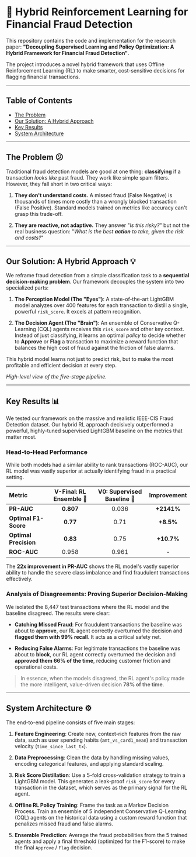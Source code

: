 # 🚀 Hybrid Reinforcement Learning for Financial Fraud Detection

This repository contains the code and implementation for the research paper: **"Decoupling Supervised Learning and Policy Optimization: A Hybrid Framework for Financial Fraud Detection"**.

The project introduces a novel hybrid framework that uses Offline Reinforcement Learning (RL) to make smarter, cost-sensitive decisions for flagging financial transactions.

---

## Table of Contents
* [The Problem](#the-problem-)
* [Our Solution: A Hybrid Approach](#our-solution-a-hybrid-approach-)
* [Key Results](#key-results-)
* [System Architecture](#system-architecture-)

---

## The Problem 😕
Traditional fraud detection models are good at one thing: **classifying** if a transaction *looks like* past fraud. They work like simple spam filters. However, they fall short in two critical ways:

1.  **They don't understand costs.** A missed fraud (False Negative) is thousands of times more costly than a wrongly blocked transaction (False Positive). Standard models trained on metrics like accuracy can't grasp this trade-off.

2.  **They are reactive, not adaptive.** They answer "*Is this risky?*" but not the real business question: "*What is the best **action** to take, given the risk and costs?*"

---

## Our Solution: A Hybrid Approach 💡
We reframe fraud detection from a simple classification task to a **sequential decision-making problem**. Our framework decouples the system into two specialized parts:

1.  **The Perception Model (The "Eyes")**: A state-of-the-art LightGBM model analyzes over 400 features for each transaction to distill a single, powerful `risk_score`. It excels at pattern recognition.

2.  **The Decision Agent (The "Brain")**: An ensemble of Conservative Q-Learning (CQL) agents receives this `risk_score` and other key context. Instead of just classifying, it learns an optimal *policy* to decide whether to **Approve** or **Flag** a transaction to maximize a reward function that balances the high cost of fraud against the friction of false alarms.

This hybrid model learns not just to predict risk, but to make the most profitable and efficient decision at every step.

*High-level view of the five-stage pipeline.*

---

## Key Results 📊
We tested our framework on the massive and realistic IEEE-CIS Fraud Detection dataset. Our hybrid RL approach decisively outperformed a powerful, highly-tuned supervised LightGBM baseline on the metrics that matter most.

### Head-to-Head Performance
While both models had a similar ability to rank transactions (ROC-AUC), our RL model was vastly superior at actually identifying fraud in a practical setting.

| Metric | V-Final: RL Ensemble 🧠 | V0: Supervised Baseline 👀 | Improvement |
| :--- | :---: | :---: | :---: |
| **PR-AUC** | **0.807** | 0.036 | **+2141%** |
| **Optimal F1-Score** | **0.77** | 0.71 | **+8.5%** |
| **Optimal Precision**| **0.83** | 0.75 | **+10.7%**|
| **ROC-AUC** | 0.958 | 0.961 | - |

The **22x improvement in PR-AUC** shows the RL model's vastly superior ability to handle the severe class imbalance and find fraudulent transactions effectively.

### Analysis of Disagreements: Proving Superior Decision-Making
We isolated the 8,447 test transactions where the RL model and the baseline disagreed. The results were clear:

* **Catching Missed Fraud**: For fraudulent transactions the baseline was about to **approve**, our RL agent correctly overturned the decision and **flagged them with 99% recall**. It acts as a critical safety net.

* **Reducing False Alarms**: For legitimate transactions the baseline was about to **block**, our RL agent correctly overturned the decision and **approved them 66% of the time**, reducing customer friction and operational costs.

> In essence, when the models disagreed, the RL agent's policy made the more intelligent, value-driven decision **78% of the time**.

---

## System Architecture ⚙️
The end-to-end pipeline consists of five main stages:

1.  **Feature Engineering**: Create new, context-rich features from the raw data, such as user spending habits (`amt_vs_card1_mean`) and transaction velocity (`time_since_last_tx`).

2.  **Data Preprocessing**: Clean the data by handling missing values, encoding categorical features, and applying standard scaling.

3.  **Risk Score Distillation**: Use a 5-fold cross-validation strategy to train a LightGBM model. This generates a leak-proof `risk_score` for every transaction in the dataset, which serves as the primary signal for the RL agent.

4.  **Offline RL Policy Training**: Frame the task as a Markov Decision Process. Train an ensemble of 5 independent Conservative Q-Learning (CQL) agents on the historical data using a custom reward function that penalizes missed fraud and false alarms.

5.  **Ensemble Prediction**: Average the fraud probabilities from the 5 trained agents and apply a final threshold (optimized for the F1-score) to make the final `Approve` / `Flag` decision.
